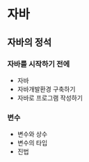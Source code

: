 # 자바

## 자바의 정석

### 자바를 시작하기 전에

- 자바
- 자바개발환경 구축하기
- 자바로 프로그램 작성하기

### 변수

- 변수와 상수
- 변수의 타입
- 진법
